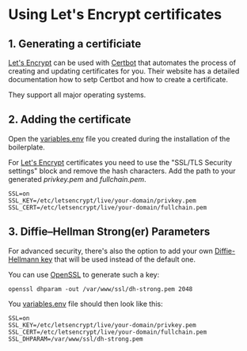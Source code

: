 # Using Let's Encrypt certificates

## 1. Generating a certificiate

[Let's Encrypt](https://letsencrypt.org/) can be used with [Certbot](https://certbot.eff.org/) that automates the process of creating and updating certificates for you. Their website has a detailed documentation how to setp Certbot and how to create a certificate.

They support all major operating systems.

## 2. Adding the certificate

Open the [variables.env](../variables.env) file you created during the installation of the boilerplate.

For [Let's Encrypt](https://letsencrypt.org/) certificates you need to use the "SSL/TLS Security settings" block and remove the hash characters. Add the path to your generated _privkey.pem_ and _fullchain.pem_.

```
SSL=on
SSL_KEY=/etc/letsencrypt/live/your-domain/privkey.pem
SSL_CERT=/etc/letsencrypt/live/your-domain/fullchain.pem
```

## 3. Diffie–Hellman Strong(er) Parameters

For advanced security, there's also the option to add your own [Diffie-Hellmann key](https://en.wikipedia.org/wiki/Diffie%E2%80%93Hellman_key_exchange) that will be used instead of the default one.

You can use [OpenSSL](https://www.openssl.org/) to generate such a key:  
```
openssl dhparam -out /var/www/ssl/dh-strong.pem 2048
```

You [variables.env](../variables.env) file should then look like this:  
```
SSL=on
SSL_KEY=/etc/letsencrypt/live/your-domain/privkey.pem
SSL_CERT=/etc/letsencrypt/live/your-domain/fullchain.pem
SSL_DHPARAM=/var/www/ssl/dh-strong.pem
```
